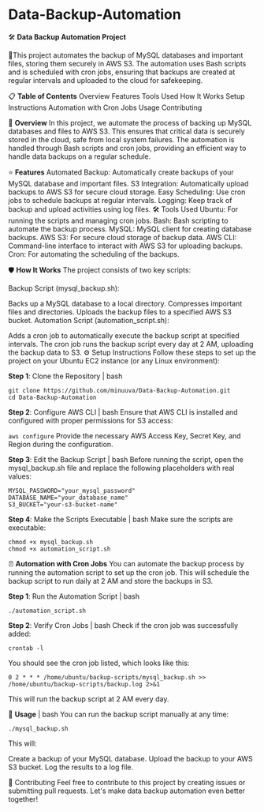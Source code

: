 # Data-Backup-Automation

🛠️ **Data Backup Automation Project** 

🚀This project automates the backup of MySQL databases and important files, storing them securely in AWS S3. The automation uses Bash scripts and is scheduled with cron jobs, ensuring that backups are created at regular intervals and uploaded to the cloud for safekeeping.

📋 **Table of Contents**
Overview
Features
Tools Used
How It Works
Setup Instructions
Automation with Cron Jobs
Usage
Contributing

📝 **Overview**
In this project, we automate the process of backing up MySQL databases and files to AWS S3. This ensures that critical data is securely stored in the cloud, safe from local system failures. The automation is handled through Bash scripts and cron jobs, providing an efficient way to handle data backups on a regular schedule.

⭐ **Features**
Automated Backup: Automatically create backups of your MySQL database and important files.
S3 Integration: Automatically upload backups to AWS S3 for secure cloud storage.
Easy Scheduling: Use cron jobs to schedule backups at regular intervals.
Logging: Keep track of backup and upload activities using log files.
🛠️ Tools Used
Ubuntu: For running the scripts and managing cron jobs.
Bash: Bash scripting to automate the backup process.
MySQL: MySQL client for creating database backups.
AWS S3: For secure cloud storage of backup data.
AWS CLI: Command-line interface to interact with AWS S3 for uploading backups.
Cron: For automating the scheduling of the backups.

🛡️ **How It Works**
The project consists of two key scripts:

Backup Script (mysql_backup.sh):

Backs up a MySQL database to a local directory.
Compresses important files and directories.
Uploads the backup files to a specified AWS S3 bucket.
Automation Script (automation_script.sh):

Adds a cron job to automatically execute the backup script at specified intervals.
The cron job runs the backup script every day at 2 AM, uploading the backup data to S3.
⚙️ Setup Instructions
Follow these steps to set up the project on your Ubuntu EC2 instance (or any Linux environment):

**Step 1**: Clone the Repository | bash
```
git clone https://github.com/minuuva/Data-Backup-Automation.git
cd Data-Backup-Automation
```

**Step 2**: Configure AWS CLI | bash
Ensure that AWS CLI is installed and configured with proper permissions for S3 access:

```aws configure```
Provide the necessary AWS Access Key, Secret Key, and Region during the configuration.

**Step 3**: Edit the Backup Script | bash
Before running the script, open the mysql_backup.sh file and replace the following placeholders with real values:

```MYSQL_USER="your_mysql_user"
MYSQL_PASSWORD="your_mysql_password"
DATABASE_NAME="your_database_name"
S3_BUCKET="your-s3-bucket-name"
```

**Step 4**: Make the Scripts Executable | bash
Make sure the scripts are executable:
```
chmod +x mysql_backup.sh
chmod +x automation_script.sh
```

⏰ **Automation with Cron Jobs**
You can automate the backup process by running the automation script to set up the cron job. This will schedule the backup script to run daily at 2 AM and store the backups in S3.

**Step 1**: Run the Automation Script | bash
```
./automation_script.sh
```

**Step 2**: Verify Cron Jobs | bash
Check if the cron job was successfully added:
```
crontab -l
```

You should see the cron job listed, which looks like this:
```
0 2 * * * /home/ubuntu/backup-scripts/mysql_backup.sh >> /home/ubuntu/backup-scripts/backup.log 2>&1
```
This will run the backup script at 2 AM every day.

🚀 **Usage** | bash
You can run the backup script manually at any time:

```
./mysql_backup.sh
```
This will:

Create a backup of your MySQL database.
Upload the backup to your AWS S3 bucket.
Log the results to a log file.

🤝 Contributing
Feel free to contribute to this project by creating issues or submitting pull requests. Let's make data backup automation even better together!
